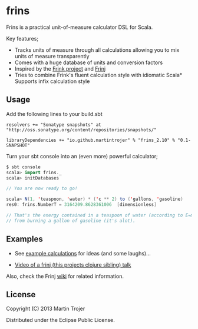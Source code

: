 # frins

Frins is a practical unit-of-measure calculator DSL for Scala.

Key features;

* Tracks units of measure through all calculations allowing you to mix units of measure transparently
* Comes with a huge database of units and conversion factors
* Inspired by the [Frink project](http://futureboy.us/frinkdocs/) and [Frinj](https://github.com/martintrojer/frinj)
* Tries to combine Frink's fluent calculation style with idiomatic Scala* Supports infix calculation style

## Usage

Add the following lines to your build.sbt

```
resolvers += "Sonatype snapshots" at "http://oss.sonatype.org/content/repositories/snapshots/"

libraryDependencies += "io.github.martintrojer" % "frins_2.10" % "0.1-SNAPSHOT"
```

Turn your sbt console into an (even more) powerful calculator;

```scala
$ sbt console
scala> import frins._
scala> initDatabases

// You are now ready to go!

scala> N(1, 'teaspoon, 'water) * ('c ** 2) to ('gallons, 'gasoline)
res0: frins.NumberT = 3164209.8628361006  [dimensionless]

// That's the energy contained in a teaspoon of water (according to E=mc^2) converted to equivalent energy
// from burning a gallon of gasoline (it's alot).
```

## Examples

* See [example calculations](https://github.com/martintrojer/frins/blob/master/src/main/scala/frins/ExampleCalculations.scala) for ideas (and some laughs)...

* [Video of a frinj (this projects clojure sibling) talk](http://skillsmatter.com/podcast/home/frinj-having-fun-with-units-3861)

Also, check the Frinj [wiki](https://github.com/martintrojer/frinj/wiki) for related information.

## License

Copyright (C) 2013 Martin Trojer

Distributed under the Eclipse Public License.
